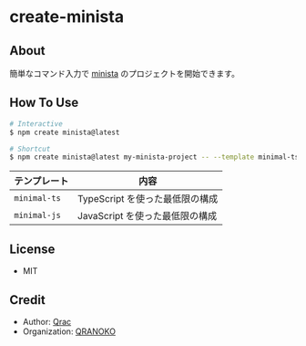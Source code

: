 # create-minista

## About

簡単なコマンド入力で [minista](https://minista.qranoko.jp/) のプロジェクトを開始できます。

## How To Use

```sh
# Interactive
$ npm create minista@latest

# Shortcut
$ npm create minista@latest my-minista-project -- --template minimal-ts
```

| テンプレート | 内容                            |
| ------------ | ------------------------------- |
| `minimal-ts` | TypeScript を使った最低限の構成 |
| `minimal-js` | JavaScript を使った最低限の構成 |

## License

- MIT

## Credit

- Author: [Qrac](https://qrac.jp)
- Organization: [QRANOKO](https://qranoko.jp)
